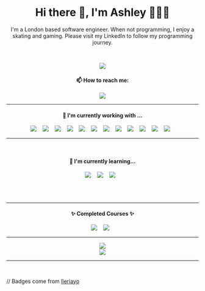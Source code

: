

<!--
**Cerulean-Ash/Cerulean-Ash** is a ✨ _special_ ✨ repository because its `README.md` (this file) appears on your GitHub profile.

Here are some ideas to get you started:

- 🔭 I’m currently working on ...
- 🌱 I’m currently learning ...
- 👯 I’m looking to collaborate on ...
- 🤔 I’m looking for help with ...
- 💬 Ask me about ...
- 📫 How to reach me: ...
- 😄 Pronouns: ...
- ⚡ Fun fact: ...
-->


<h1 align='center'> Hi there 👋, I'm Ashley 🧑🏻‍💻</h1>

<p align='center'>
  I'm a London based software engineer. When not programming, I enjoy a skating and gaming. Please visit my LinkedIn to follow my programming journey.
</p>
<br>

<p align='center'>
  <a href="https://github.com/Cerulean-Ash"><img src="https://visitor-badge.glitch.me/badge?page_id=Cerulean-Ash??style=for-the-badge&logo=appveyor"></a>
</p>


<h4 align='center'>📫 How to reach me:</h4>
<p align='center'>
  <a href="https://www.linkedin.com/in/ashley-lampard"><img src="https://img.shields.io/badge/linkedin-%230077B5.svg?&style=for-the-badge&logo=linkedin&logoColor=white" /></a>
</p>
<hr>

<h4 align='center'>🔭 I'm currently working with ... </h4>
<p align='center'>
  <img src="https://img.shields.io/badge/html5%20-%23e34f26.svg?&style=for-the-badge&logo=html5&logoColor=white" />
  &nbsp;&nbsp;
  <img src="https://img.shields.io/badge/CSS3-1572B6?&style=for-the-badge&logo=css3&logoColor=white" />
  &nbsp;&nbsp;
  <img src="https://img.shields.io/badge/Bootstrap-563D7C?style=for-the-badge&logo=bootstrap&logoColor=white">
  &nbsp;&nbsp;
  <img src="https://img.shields.io/badge/rails-%23CC0000.svg?style=for-the-badge&logo=ruby-on-rails&logoColor=white" />
  &nbsp;&nbsp;
  <img src="https://img.shields.io/badge/ruby-%23CC342D.svg?style=for-the-badge&logo=ruby&logoColor=white" />
  &nbsp;&nbsp;
  <img src="https://img.shields.io/badge/JavaScript-F7DF1E?style=for-the-badge&logo=javascript&logoColor=black" />
  &nbsp;&nbsp;
  <img src="https://img.shields.io/badge/SASS-hotpink.svg?style=for-the-badge&logo=SASS&logoColor=white" />
  &nbsp;&nbsp;
  <img src="https://img.shields.io/badge/postgres-%23316192.svg?style=for-the-badge&logo=postgresql&logoColor=white" />
   &nbsp;&nbsp;
  <img src="https://img.shields.io/badge/git-%23F05033.svg?style=for-the-badge&logo=git&logoColor=white" />
   &nbsp;&nbsp;
  <img src="https://img.shields.io/badge/spring-%236DB33F.svg?style=for-the-badge&logo=spring&logoColor=white" />
   &nbsp;&nbsp;
  <img src="https://img.shields.io/badge/java-%23ED8B00.svg?style=for-the-badge&logo=java&logoColor=white" />
   &nbsp;&nbsp;
  <img src="https://img.shields.io/badge/AWS-%23FF9900.svg?style=for-the-badge&logo=amazon-aws&logoColor=white" />
   &nbsp;&nbsp;
</p>
<hr>
<br>
<h4 align='center'>🌱 I'm currently learning...</h4>

<p align='center'>
  <img src="https://img.shields.io/badge/React-20232A?style=for-the-badge&logo=react&logoColor=61DAFB" />
  &nbsp;&nbsp;
  <img src="https://img.shields.io/badge/TypeScript-007ACC?style=for-the-badge&logo=typescript&logoColor=white" />
  &nbsp;&nbsp;
  <img src="https://img.shields.io/badge/python-3670A0?style=for-the-badge&logo=python&logoColor=ffdd54" />
  &nbsp;&nbsp;

</p>
<br>
<!--
<p align="right">
  <a href="https://open.spotify.com/playlist/2w8GYqYdH6ve3g0nGcJcgE?si=7bCl8yynR2Saz4VPR6mDXQ"><img src="https://img.shields.io/badge/spotify-%231ED760.svg?&style=for-the-badge&logo=spotify&logoColor=white" /></a>
  <h5 align="right">🎧 My playlists to listen while working</h5>
</p>
-->

<br>
<hr>
<h4 align='center'>✨ Completed Courses ✨</h4>
<p align='center'>
  <a href="https://www.codecademy.com/profiles/Angry.Panda">
  <img src="https://img.shields.io/badge/Codecademy-FFF0E5?style=for-the-badge&logo=codecademy&logoColor=1F243A" /></a>
  &nbsp;&nbsp;
  
  <a href="https://www.freecodecamp.org/cerulean-ash">
  <img src="https://img.shields.io/badge/Freecodecamp-%23123.svg?&style=for-the-badge&logo=freecodecamp&logoColor=green" /></a>
  &nbsp;&nbsp;
  
</p>

<hr>

<div align="center">
  <a href="https://git.io/streak-stats"><img src="http://github-readme-streak-stats.herokuapp.com?user=Cerulean-Ash&count_private=true&theme=gruvbox_duo"/></a>
  <br>
  <a href="https://github.com/anuraghazra/github-readme-stats"><img src="https://github-readme-stats.vercel.app/api/top-langs/?username=Cerulean-Ash&count_private=true"/></a>
</div>

<hr>


<br>


<p align="left">
// Badges come from <a href="https://github.com/Ileriayo/markdown-badges">Ileriayo</a>
</p>
